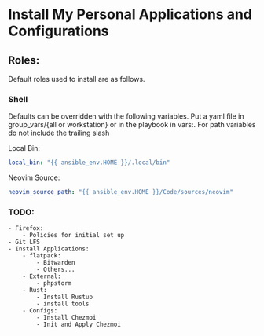 # Install My Personal Applications and Configurations

## Roles:

Default roles used to install are as follows.

### Shell

Defaults can be overridden with the following variables. Put a yaml file in group_vars/{all or workstation} or in the playbook in vars:.
For path variables do not include the trailing slash

Local Bin:

```yaml
local_bin: "{{ ansible_env.HOME }}/.local/bin"
```

Neovim Source:

```yaml
neovim_source_path: "{{ ansible_env.HOME }}/Code/sources/neovim"
```

### TODO:
    - Firefox:
        - Policies for initial set up
    - Git LFS
    - Install Applications:
        - flatpack:
            - Bitwarden
            - Others...
        - External:
            - phpstorm
        - Rust:
            - Install Rustup
            - install tools
        - Configs:
            - Install Chezmoi
            - Init and Apply Chezmoi
